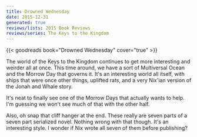 ```yaml
---
title: Drowned Wednesday
date: 2015-12-31
generated: true
reviews/lists: 2015 Book Reviews
reviews/series: The Keys to the Kingdom
---
```

{{< goodreads book="Drowned Wednesday" cover="true" >}}

The world of the Keys to the Kingdom continues to get more interesting and weirder all at once. This time around, we have a sort of Multiversal Ocean and the Morrow Day that governs it. It's an interesting world all itself, with ships that were once other things, uplifted rats, and a very Nix'ian version of the Jonah and Whale story.  

It's neat to finally see one of the Morrow Days that actually wants to help. I'm guessing we won't see much of that with the other half.  

<!--more-->

Also, oh snap that cliff hanger at the end. These really are seven parts of a seven part serialized novel. Nothing wrong with that though. It's an interesting style. I wonder if Nix wrote all seven of them before publishing?


